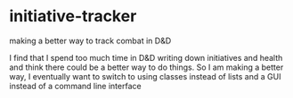# initiative-tracker
making a better way to track combat in D&amp;D

I find that I spend too much time in D&D writing down initiatives and health and think there could be a better way to do things.
So I am making a better way, I eventually want to switch to using classes instead of lists and a GUI instead of a command line 
interface
